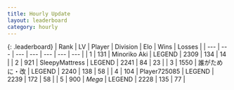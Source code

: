 ```yaml
---
title: Hourly Update
layout: leaderboard
category: hourly
---
```


{: .leaderboard}
| Rank | LV | Player | Division | Elo | Wins | Losses |
| --- | --- | --- | --- | --- | --- | --- |
| <span data-change="0">1</span> | 131 | <span title="ID: 456466">Minoriko Aki</span> | LEGEND | <span data-change="0">2309</span> | <span data-change="0">134</span> | <span data-change="0">14</span> |
| <span data-change="2">2</span> | 921 | <span title="ID: 153129">SleepyMattress</span> | LEGEND | <span data-change="11">2241</span> | <span data-change="2">84</span> | <span data-change="0">23</span> |
| <span data-change="-1">3</span> | 1550 | <span title="ID: 451068">誰がために・改</span> | LEGEND | <span data-change="0">2240</span> | <span data-change="0">138</span> | <span data-change="0">58</span> |
| <span data-change="-1">4</span> | 104 | <span title="ID: 725085">Player725085</span> | LEGEND | <span data-change="0">2239</span> | <span data-change="0">172</span> | <span data-change="0">58</span> |
| <span data-change="0">5</span> | 900 | <span title="ID: 651782">_Mega_</span> | LEGEND | <span data-change="0">2228</span> | <span data-change="0">135</span> | <span data-change="0">77</span> |